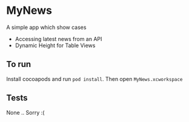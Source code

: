 # MyNews

A simple app which show cases 

* Accessing latest news from an API
* Dynamic Height for Table Views

## To run

Install cocoapods and run `pod install`. Then open `MyNews.xcworkspace`

## Tests

None .. Sorry :( 

